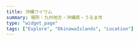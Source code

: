 ```yaml
---
title: 沖縄ワイワム
summary: 場所｜九州地方・沖縄県・うるま市
type: "widget_page"
tags: ["Explore", "OkinawaIslands", "Location"]
---
```

